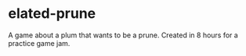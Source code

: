 # elated-prune
 A game about a plum that wants to be a prune. Created in 8 hours for a practice game jam.
